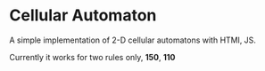 # Cellular Automaton

A simple implementation of 2-D cellular automatons with HTMl, JS.

Currently it works for two rules only, **150**, **110**